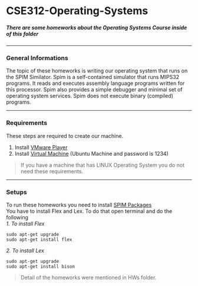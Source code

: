 # CSE312-Operating-Systems
##### There are some homeworks about the Operating Systems Course inside of this folder
***
### General Informations
The topic of these homeworks is writing our operating system that runs on the SPIM Similator. Spim is a self-contained simulator that runs MIPS32 programs. It reads and executes assembly language programs written for this processor. Spim also provides a simple debugger and minimal set of operating system services. Spim does not execute binary (compiled) programs.
***

### Requirements 
These steps are required to create our machine. 
1. Install [VMware Player](https://my.vmware.com/en/web/vmware/downloads/info/slug/desktop_end_user_computing/vmware_workstation_player/16_0)
2. Install [Virtual Machine](https://drive.google.com/open?id=1YppX3lNkyTsHV_lvA4w9TomNCUkpLeEg) (Ubuntu Machine and password is 1234)
> If you have a machine that has LINUX Operating System you do not need these requirements.
***

### Setups
To run these homeworks you need to install [SPIM Packages](https://sourceforge.net/p/spimsimulator/code/HEAD/tree/)
<br />You have to install Flex and Lex. To do that open terminal and do the following<br />
_1. To install Flex_
```
sudo apt-get upgrade
sudo apt-get install flex
```
_2. To install Lex_<br />
```
sudo apt-get upgrade
sudo apt-get install bison
```

> Detail of the homeworks were mentioned in HWs folder.
